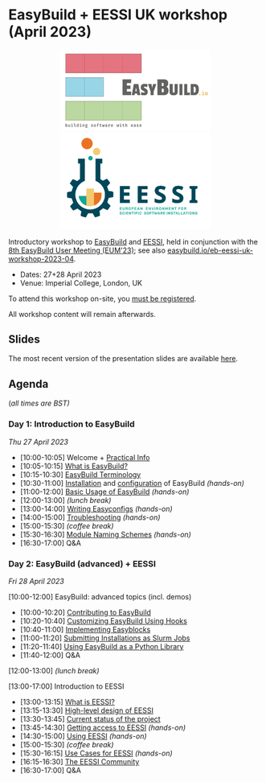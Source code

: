 # EasyBuild + EESSI UK workshop (April 2023)

<p align="center"><a href="https://easybuild.io"><img src="../img/easybuild_logo_alpha.png" alt="EasyBuild logo" width="300px"/></a>
<a href="https://eessi.github.io/docs"><img src="EESSI_logo_horizontal_transparant.png" alt="EESSI logo" width="300px"/></a></p>

Introductory workshop to [EasyBuild](https://easybuild.io) and [EESSI](https://eessi.github.io/docs),
held in conjunction with the [8th EasyBuild User Meeting (EUM'23)](https://easybuild.io/eum23);
see also [easybuild.io/eb-eessi-uk-workshop-2023-04](https://easybuild.io/eb-eessi-uk-workshop-2023-04).

- Dates: 27+28 April 2023
- Venue: Imperial College, London, UK

To attend this workshop on-site, you [must be registered](https://easybuild.io/eb-eessi-uk-workshop-2023-04/#registration).

All workshop content will remain afterwards.

## Slides

The most recent version of the presentation slides are available [here](../files/EasyBuild-EESSI-UK-workshop-202304.pdf).

## Agenda

(*all times are BST)*


### Day 1: Introduction to EasyBuild

*Thu 27 April 2023*

- [10:00-10:05] Welcome + [Practical Info](easybuild-practical-info.md)
- [10:05-10:15] [What is EasyBuild?](easybuild-introduction.md)
- [10:15-10:30] [EasyBuild Terminology](easybuild-terminology.md)
- [10:30-11:00] [Installation](easybuild-installation.md) and [configuration](easybuild-configuration.md) of EasyBuild *(hands-on)*
- [11:00-12:00] [Basic Usage of EasyBuild](easybuild-basic-usage.md) *(hands-on)*
- [12:00-13:00] *(lunch break)*
- [13:00-14:00] [Writing Easyconfigs](easybuild-writing-easyconfigs.md) *(hands-on)*
- [14:00-15:00] [Troubleshooting](easybuild-troubleshooting.md) *(hands-on)*
- [15:00-15:30] *(coffee break)*
- [15:30-16:30] [Module Naming Schemes](easybuild-module-naming-schemes.md) *(hands-on)*
- [16:30-17:00] Q&A

### Day 2: EasyBuild (advanced) + EESSI

*Fri 28 April 2023*

[10:00-12:00] EasyBuild: advanced topics (incl. demos)

- [10:00-10:20] [Contributing to EasyBuild](easybuild-contributing.md)
- [10:20-10:40] [Customizing EasyBuild Using Hooks](easybuild-hooks.md)
- [10:40-11:00] [Implementing Easyblocks](easybuild-implementing-easyblocks.md)
- [11:00-11:20] [Submitting Installations as Slurm Jobs](easybuild-slurm-jobs.md)
- [11:20-11:40] [Using EasyBuild as a Python Library](easybuild-python-library.md)
- [11:40-12:00] Q&A

[12:00-13:00] *(lunch break)*

[13:00-17:00] Introduction to EESSI

- [13:00-13:15] [What is EESSI?](eessi-introduction.md#what-is-eessi)
- [13:15-13:30] [High-level design of EESSI](eessi-introduction.md#high-level-design)
- [13:30-13:45] [Current status of the project](eessi-introduction.md#current-status)
- [13:45-14:30] [Getting access to EESSI](eessi-getting-access.md) *(hands-on)*
- [14:30-15:00] [Using EESSI](eessi-usage.md) *(hands-on)*
- [15:00-15:30] *(coffee break)*
- [15:30-16:15] [Use Cases for EESSI](eessi-use-cases.md) *(hands-on)*
- [16:15-16:30] [The EESSI Community](eessi-community.md)
- [16:30-17:00] Q&A
